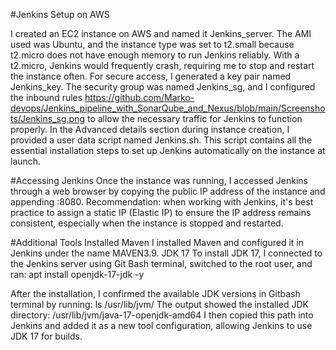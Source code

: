 #Jenkins Setup on AWS

I created an EC2 instance on AWS and named it Jenkins_server.
The AMI used was Ubuntu, and the instance type was set to t2.small because t2.micro does not have enough memory to run Jenkins reliably. With a t2.micro, Jenkins would frequently crash, requiring me to stop and restart the instance often.
For secure access, I generated a key pair named Jenkins_key.
The security group was named Jenkins_sg, and I configured the inbound rules https://github.com/Marko-devops/Jenkins_pipeline_with_SonarQube_and_Nexus/blob/main/Screenshots/Jenkins_sg.png to allow the necessary traffic for Jenkins to function properly.
In the Advanced details section during instance creation, I provided a user data script named Jenkins.sh.
This script contains all the essential installation steps to set up Jenkins automatically on the instance at launch.

#Accessing Jenkins
Once the instance was running, I accessed Jenkins through a web browser by copying the public IP address of the instance and appending :8080.
Recommendation: when working with Jenkins, it's best practice to assign a static IP (Elastic IP) to ensure the IP address remains consistent, especially when the instance is stopped and restarted.

#Additional Tools Installed
Maven
I installed Maven and configured it in Jenkins under the name MAVEN3.9.
JDK 17
To install JDK 17, I connected to the Jenkins server using Git Bash terminal, switched to the root user, and ran:
apt install openjdk-17-jdk -y

After the installation, I confirmed the available JDK versions in Gitbash terminal by running: ls /usr/lib/jvm/
The output showed the installed JDK directory: /usr/lib/jvm/java-17-openjdk-amd64
I then copied this path into Jenkins and added it as a new tool configuration, allowing Jenkins to use JDK 17 for builds.
